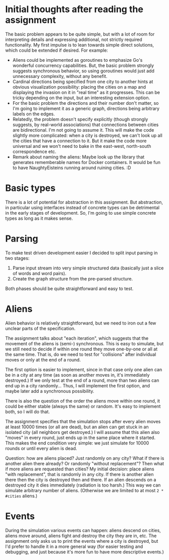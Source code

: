 # Initial thoughts after reading the assignment

The basic problem appears to be quite simple, but with a lot of room for interpreting details and
expressing additional, not strictly required functionality. My first impulse is to lean towards
simple direct solutions, which could be extended if desired. For example:

- Aliens could be implemented as goroutines to emphasize Go's wonderful concurrency capabilities.
  But, the basic problem strongly suggests synchronous behavior, so using goroutines would just
  add unnecessary complexity, without any benefit.
- Cardinal directions being specified from one city to another hints at obvious visualization
  possibility: placing the cities on a map and displaying the invasion on it in "real time" as
  it progresses. This can be tricky depending on the input, but an interesting extension option.
- For the basic problem the directions and their number don't matter, so I'm going to implement it
  as a generic graph, directions being arbitrary labels on the edges.
- Relatedly, the problem doesn't specify explicitly (though strongly suggests, by real-world
  associations) that connections between cities are bidirectional. I'm not going to assume it.
  This will make the code slightly more complicated: when a city is destroyed, we can't look up
  all the cities that have a connection to it. But it make the code more universal and we won't
  need to bake in the east-west, north-south correspondence etc.
- Remark about naming the aliens: Maybe look up the library that generates rememberable names for
  Docker containers. It would be fun to have NaughtyEisteins running around ruining cities. :D

# Basic types

There is a lot of potential for abstraction in this assignment. But abstraction, in particular
using interfaces instead of concrete types can be detrimental in the early stages of development.
So, I'm going to use simple concrete types as long as it makes sense.

# Parsing

To make test driven development easier I decided to split input parsing in two stages:

1. Parse input stream into very simple structured data (basically just a slice of words and
   word pairs).
2. Create the graph structure from the pre-parsed structure.

Both phases should be quite straightforward and easy to test.

# Aliens

Alien behavior is relatively straightforward, but we need to iron out a few unclear parts of the
specification.

The assignment talks about "each iteration", which suggests that the movement of the aliens is
(semi-) synchronous. This is easy to simulate, but we still need to decide if within one round
they move one-by-one or all at the same time. That is, do we need to test for "collisions" after
individual moves or only at the end of a round.

The first option is easier to implement, since in that case only one alien can be in a city at any
time (as soon as another moves in, it's immediately destroyed.) If we only test at the end of a
round, more than two aliens can end up in a city randomly… Thus, I will implement the first
option, and maybe later add a synchronous possibility.

There is also the question of the order the aliens move within one round, it could be either stable
(always the same) or random. It's easy to implement both, so I will do that.

The assignment specifies that the simulation stops after every alien moves at least 10000 times
(or all are dead), but an alien can get stuck in an isolated city (all neighbors get destroyed.)
I will assume that this alien also "moves" in every round, just ends up in the same place where
it started. This makes the end condition very simple: we just simulate for 10000 rounds or until
every alien is dead.

Question: how are aliens placed? Just randomly on any city? What if there is another alien there
already? Or randomly "without replacement"? Then what if more aliens are requested than cities?
My initial decision: place aliens "with replacement", that is randomly in any city. If there is
another alien there then the city is destroyed then and there. If an alien descends on a destroyed
city it dies immediately (radiation is too harsh.) This way we can simulate arbitrary number of
aliens. (Otherwise we are limited to at most `2 * #cities` aliens.)

# Events

During the simulation various events can happen: aliens descend on cities, aliens move around,
aliens fight and destroy the city they are in, etc. The assignment only asks us to print the events
where a city is destroyed, but I'd prefer to handle it in a more general way (for easier testing
and debugging, and just because it's more fun to have more descriptive events.)
